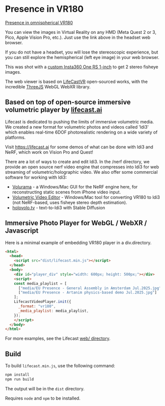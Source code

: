 # Presence in VR180

[Presence in omnispherical VR180](https://a1rb4ck.github.io/presence/)

You can view the images in Virtual Reality on any HMD (Meta Quest 2 or 3, Pico, Apple Vision Pro, etc.).
Just use the link above in the headset web browser.

If you do not have a headset, you will lose the stereoscopic experience, but you can still explore the hemispherical (left eye image) in your web browser.

This was shot with a [custom Insta360 One RS 1-inch](https://www.thingiverse.com/thing:5908991) to get 2 stereo fisheye images.

The web viewer is based on [LifeCastVR](https://github.com/fbriggs/lifecast_public/tree/main/web) open-sourced works, with the incredible [ThreeJS](https://threejs.org/examples/?q=webxr#webxr_vr_video) WebGL WebXR library.

## Based on top of open-source immersive volumetric player by [lifecast.ai](https://lifecast.ai)

Lifecast is dedicated to pushing the limits of immersive volumetric media.
We created a new format for volumetric photos and videos called 'ldi3' which enables real-time 6DOF photorealistic rendering on a wide variety of platforms.

Visit https://lifecast.ai for some demos of what can be done with ldi3 and NeRF, which work on Vision Pro and Quest!

There are a lot of ways to create and edit ldi3. In the /nerf directory, we provide an open source nerf video engine that compresses into ldi3 for web streaming of volumetric/holographic video. We also offer some commercial software for working with ldi3:

* [Volurama](https://volurama.com/) - a Windows/Mac GUI for the NeRF engine here, for reconstructing static scenes from iPhone video input.
* [Volumetric Video Editor](https://lifecastvr.com/volumetric_video_editor.html) - Windows/Mac tool for converting VR180 to ldi3 (not NeRF-based, uses fisheye stereo depth estimation).
* [holovolo.tv](https://holovolo.tv) - text-to-ldi3 with Stable Diffusion

## Immersive Photo Player for WebGL / WebXR / Javascript

Here is a minimal example of embedding VR180 player in a div.directory.

```html
<html>
  <head>
    <script src="dist/lifecast.min.js"></script>
  </head>
  <body>
    <div id="player_div" style="width: 600px; height: 500px;"></div>
    <script>
    const media_playlist = [
      ["media/EU Presence - General Assembly in Amsterdam Jul.2025.jpg"],
      ["media/EU Presence - Artanim physics-based demo Jul.2025.jpg"]
    ];
    LifecastVideoPlayer.init({
      _format: "vr180",
      _media_playlist: media_playlist,
    });
    </script>
  </body>
</html>
```

For more examples, see the Lifecast [web/ directory](https://github.com/lifecastai/lifecast/tree/main/web).

## Build

To build `lifecast.min.js`, use the following command:

```bash
npm install
npm run build
```

The output will be in the `dist` directory.

Requires `node` and `npm` to be installed.
